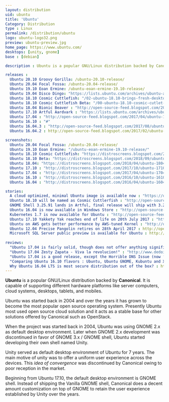 ```yaml
---
layout: distribution
uid: ubuntu
title: 'Ubuntu'
Category: Distribution
type : Linux
permalink: /distribution/ubuntu
logo: ubuntu-logo32.png
preview: ubuntu-preview.jpg
home_page: https://www.ubuntu.com/
desktops: [unity, gnome]
base : [debian]

description : Ubuntu is a popular GNU/Linux distribution backed by Canonical. It is capable of supporting a range of hardware platforms like desktop, server, clouds and IoT.

releases :
  Ubuntu 20.10 Groovy Gorilla: /ubuntu-20.10-release/
  Ubuntu 20.04 Focal Fossa: /ubuntu-20.04-release/
  Ubuntu 19.10 Eoan Ermine: /ubuntu-eoan-ermine-19.10-release/
  Ubuntu 19.04 Disco Dingo: "https://lists.ubuntu.com/archives/ubuntu-announce/2019-April/000243.html"
  Ubuntu 18.10 Cosmic Cuttlefish: "/02-ubuntu-18.10-brings-fresh-desktop-theme-better-snap-support/"
  Ubuntu 18.10 Cosmic Cuttlefish Beta: "/00-ubuntu-18.10-cosmic-cutlet-beta-release/"
  Ubuntu 18.04 Bionic Beaver : "http://open-source-feed.blogspot.com/2018/04/ubuntu-1804-lts-released-with-better.html"
  Ubuntu 17.10 Artful Aardvark : "https://lists.ubuntu.com/archives/ubuntu-announce/2017-October/000226.html"
  Ubuntu 17.04 : "http://open-source-feed.blogspot.com/2017/04/ubuntu-1704-released-with-support-for.html"
  Ubuntu 16.10 : "#"
  Ubuntu 16.04.3 : "http://open-source-feed.blogspot.com/2017/08/ubuntu-16043-released-with-hardware.html"
  Ubuntu 16.04.2 : http://open-source-feed.blogspot.com/2017/02/ubuntu-16042-released-with-improved.html

screenshots:
  Ubuntu 20.04 Focal Fossa: /ubuntu-20.04-release/
  Ubuntu 19.10 Eoan Ermine: "/ubuntu-eoan-ermine-19.10-release/"
  Ubuntu 18.10 Cosmic Cuttlefish: "https://distroscreens.blogspot.com/2018/10/ubuntu-1810-cosmic-cuttlefish.html"
  Ubuntu 18.10 Beta: "https://distroscreens.blogspot.com/2018/09/ubuntu-1810-cosmic-cutlet-beta.html"
  Ubuntu 18.04: "https://distroscreens.blogspot.com/2018/04/ubuntu-1804-bionic-beaver-screenshots.html"
  Ubuntu 17.10 : "http://distroscreens.blogspot.com/2017/10/ubuntu-1710-artful-aardvark-screenshots.html"
  Ubuntu 17.04 : "http://distroscreens.blogspot.com/2017/04/ubuntu-1704-zesty-zapus-screenshots.html"
  Ubuntu 16.10 : "http://distroscreens.blogspot.com/2016/10/ubuntu-1610-yakkety-yak-screenshots.html"
  Ubuntu 16.04 : "http://distroscreens.blogspot.com/2016/04/ubuntu-1604-lts-xenial-xerus-screenshots.html"

stories:
  A cloud optimized, minimal Ubuntu image is available now : "https://open-source-feed.blogspot.com/2018/07/a-cloud-optimized-minimal-ubuntu-image.html"
  Ubuntu 18.10 will be named as Cosmic Cuttlerfish : "http://open-source-feed.blogspot.com/2018/05/ubuntu-1810-will-be-name-as-cosmic.html"
  GNOME Shell 3.25.91 lands in Artful, final release will ship with 3.26 : "http://open-source-feed.blogspot.com/2017/09/gnome-shell-32591-lands-in-artful-final.html"
  Ubuntu 16.04 is now available in Windows Store : "http://open-source-feed.blogspot.com/2017/07/ubuntu-1604-is-now-available-in-windows.html"
  Kubernetes 1.7 is now available for Ubuntu : "http://open-source-feed.blogspot.com/2017/07/kubernetes-17-is-now-available-in-ubuntu.html"
  Ubuntu 17.10 Yakkety Yak reaches end of life on 20th July 2017 : "http://open-source-feed.blogspot.com/2017/07/ubuntu-1610-yakkety-yak-reaches-end-of.html"
  Ubuntu on AWS gets better performance by AWS-tuned Kernel : "http://open-source-feed.blogspot.com/2017/04/ubuntu-on-aws-gets-improved-performance.html"
  Ubuntu 12.04 Precise Pangolin retires on 28th April 2017 : http://open-source-feed.blogspot.com/2017/03/ubuntu-1204-precise-pangolin-retires-on.html
  Microsoft SQL Server public preview is available for Ubuntu : http://open-source-feed.blogspot.com/2016/11/microsoft-sql-server-public-preview-is.html
  
reviews:
  "Ubuntu 17.04 is fairly solid, though does not offer anything significant" : "http://open-source-feed.blogspot.com/2017/04/ubuntu-1704-is-fairly-solid-though-does.html"
  "Ubuntu 17.04 Zesty Zapata - Viva la revolucion!" : "http://www.dedoimedo.com/computers/ubuntu-zesty.html"
  "Ubuntu 17.04 is a good release, except the Horrible DNS Issue (now ‘fixed’)" : "http://www.hecticgeek.com/2017/04/ubuntu-17-04-review/"
  "Comparing Ubuntu 16.10 flavors : Ubuntu, Ubuntu GNOME, Kubuntu and Xubuntu" : http://open-source-feed.blogspot.com/2016/11/comparing-ubuntu-1610-flavors-ubuntu.html
  Why Ubuntu 16.04 LTS is most secure distribution out of the box? : http://open-source-feed.blogspot.com/2016/12/why-ubuntu-1604-lts-is-most-secure.html
---
```


**Ubuntu** is a popular GNU/Linux distribution backed by **Canonical**. It is capable of supporting different hardware platforms like server computers, cloud systems, desktops, tablets, and mobiles.

Ubuntu was started back in 2004 and over the years it has grown to become the most popular open source operating system. Presently Ubuntu most used open source cloud solution and it acts as a stable base for other solutions offered by Canonical such as OpenStack.

When the project was started back in 2004, Ubuntu was using GNOME 2.x as default desktop environment. Later when GNOME 2.x development was discontinued in favor of GNOME 3.x / GNOME shell, Ubuntu started developing their own shell named Unity.

Unity served as default desktop environment of Ubuntu for 7 years. The main motive of unity was to offer a uniform user experience across the devices.  This *idea of convergence* was discontinued by Canonical owing to poor reception in the market.

Beginning from Ubuntu 17.10, the default desktop environment is GNOME shell. Instead of shipping the Vanilla GNOME shell, Canonical does a decent amount customization on top of GNOME to retain the user experience established by Unity over the years.
